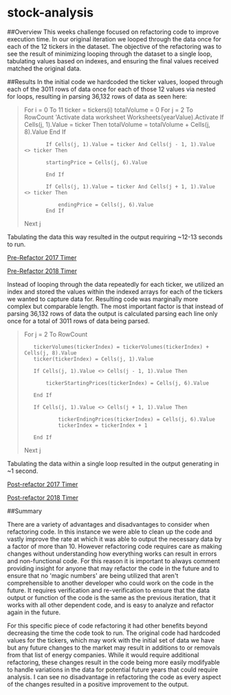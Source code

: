 # stock-analysis

##Overview
This weeks challenge focused on refactoring code to improve execution time. In our original iteration we looped through the data once for each of the 12 tickers in the dataset. The objective of the refactoring was to see the result of minimizing looping through the dataset to a single loop, tabulating values based on indexes, and ensuring the final values received matched the original data.

##Results
In the initial code we hardcoded the ticker values, looped through each of the 3011 rows of data once for each of those 12 values via nested for loops, resulting in parsing 36,132 rows of data as seen here:

>  For i = 0 To 11
>        ticker = tickers(i)
>        totalVolume = 0
>        For j = 2 To RowCount
>            'Activate data worksheet
>            Worksheets(yearValue).Activate
>            If Cells(j, 1).Value = ticker Then
>                totalVolume = totalVolume + Cells(j, 8).Value
>            End If
>        
>            If Cells(j, 1).Value = ticker And Cells(j - 1, 1).Value <> ticker Then
>        
>            startingPrice = Cells(j, 6).Value
>            
>            End If
>        
>            If Cells(j, 1).Value = ticker And Cells(j + 1, 1).Value <> ticker Then
>        
>                endingPrice = Cells(j, 6).Value
>            End If
>  Next j

Tabulating the data this way resulted in the output requiring ~12-13 seconds to run.

[Pre-Refactor 2017 Timer](Resources/Pre-Refactor_Timer_2017.png)

[Pre-Refactor 2018 Timer](Resources/Pre-Refactor_Timer_2018.png)

Instead of looping through the data repeatedly for each ticker, we utilized an index and stored the values within the indexed arrays for each of the tickers we wanted to capture data for. Resulting code was marginally more complex but comparable length. The most important factor is that instead of parsing 36,132 rows of data the output is calculated parsing each line only once for a total of 3011 rows of data being parsed.

>  For j = 2 To RowCount
>    
>        tickerVolumes(tickerIndex) = tickerVolumes(tickerIndex) + Cells(j, 8).Value
>        ticker(tickerIndex) = Cells(j, 1).Value
>        
>        If Cells(j, 1).Value <> Cells(j - 1, 1).Value Then
>        
>            tickerStartingPrices(tickerIndex) = Cells(j, 6).Value
>            
>        End If
>        
>        If Cells(j, 1).Value <> Cells(j + 1, 1).Value Then
>        
>                tickerEndingPrices(tickerIndex) = Cells(j, 6).Value
>                tickerIndex = tickerIndex + 1
>                
>        End If
>       
>  Next j

Tabulating the data within a single loop resulted in the output generating in ~1 second. 

[Post-refactor 2017 Timer](Resources/VBA_Challenge_2017.png)

[Post-refactor 2018 Timer](Resources/VBA_Challenge_2018.png)

##Summary

There are a variety of advantages and disadvantages to consider when refactoring code. In this instance we were able to clean up the code and vastly improve the rate at which it was able to output the necessary data by a factor of more than 10. However refactoring code requires care as making changes without understanding how everything works can result in errors and non-functional code. For this reason it is important to always comment providing insight for anyone that may refactor the code in the future and to ensure that no 'magic numbers' are being utilized that aren't comprehensible to another developer who could work on the code in the future. It requires verification and re-verification to ensure that the data output or function of the code is the same as the previous iteration, that it works with all other dependent code, and is easy to analyze and refactor again in the future.

For this specific piece of code refactoring it had other benefits beyond decreasing the time the code took to run. The original code had hardcoded values for the tickers, which may work with the initial set of data we have but any future changes to the market may result in additions to or removals from that list of energy companies. While it would require additional refactoring, these changes result in the code being more easily modifyable to handle variations in the data for potential future years that could require analysis. I can see no disadvantage in refactoring the code as every aspect of the changes resulted in a positive improvement to the output.
